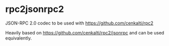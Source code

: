 # rpc2jsonrpc2
JSON-RPC 2.0 codec to be used with https://github.com/cenkalti/rpc2

Heavily based on https://github.com/cenkalti/rpc2/jsonrpc and can be used equivalently.
